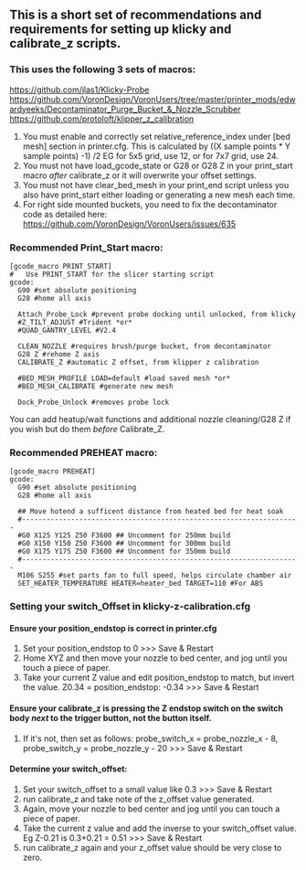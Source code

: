 ## This is a short set of recommendations and requirements for setting up klicky and calibrate_z scripts.

### This uses the following 3 sets of macros: 

https://github.com/jlas1/Klicky-Probe 
https://github.com/VoronDesign/VoronUsers/tree/master/printer_mods/edwardyeeks/Decontaminator_Purge_Bucket_&_Nozzle_Scrubber
https://github.com/protoloft/klipper_z_calibration

1. You must enable and correctly set relative_reference_index under [bed mesh] section in printer.cfg. This is calculated by ((X sample points * Y sample points) -1) /2  EG for 5x5 grid, use 12, or for 7x7 grid, use 24.
2. You must not have load_gcode_state or G28 or G28 Z in your print_start macro *after* calibrate_z or it will overwrite your offset settings.
3. You must not have clear_bed_mesh in your print_end script unless you also have print_start either loading or generating a new mesh each time. 
4. For right side mounted buckets, you need to fix the decontaminator code as detailed here: https://github.com/VoronDesign/VoronUsers/issues/635

### Recommended Print_Start macro:
```
[gcode_macro PRINT_START]
#   Use PRINT_START for the slicer starting script
gcode:
  G90 #set absolute positioning
  G28 #home all axis
  
  Attach_Probe_Lock #prevent probe docking until unlocked, from klicky 
  #Z_TILT_ADJUST #Trident *or* 
  #QUAD_GANTRY_LEVEL #V2.4
  
  CLEAN_NOZZLE #requires brush/purge bucket, from decontaminator
  G28 Z #rehome Z axis 
  CALIBRATE_Z #automatic Z offset, from klipper z calibration  
  
  #BED_MESH_PROFILE LOAD=default #load saved mesh *or*
  #BED_MESH_CALIBRATE #generate new mesh
  
  Dock_Probe_Unlock #removes probe lock
```
 You can add heatup/wait functions and additional nozzle cleaning/G28 Z if you wish but do them *before* Calibrate_Z.  

### Recommended PREHEAT macro:
```
[gcode_macro PREHEAT]
gcode:
  G90 #set absolute positioning
  G28 #home all axis
  
  ## Move hotend a sufficent distance from heated bed for heat soak
  #--------------------------------------------------------------------
  #G0 X125 Y125 Z50 F3600 ## Uncomment for 250mm build
  #G0 X150 Y150 Z50 F3600 ## Uncomment for 300mm build
  #G0 X175 Y175 Z50 F3600 ## Uncomment for 350mm build
  #--------------------------------------------------------------------
  M106 S255 #set parts fan to full speed, helps circulate chamber air
  SET_HEATER_TEMPERATURE HEATER=heater_bed TARGET=110 #For ABS
 ``` 
### Setting your switch_Offset in klicky-z-calibration.cfg 

#### Ensure your position_endstop is correct in printer.cfg
1. Set your position_endstop to 0 >>> Save & Restart 
2. Home XYZ and then move your nozzle to bed center, and jog until you touch a piece of paper.
3. Take your current Z value and edit position_endstop to match, but invert the value.  Z0.34 = position_endstop: -0.34  >>> Save & Restart

#### Ensure your calibrate_z is pressing the Z endstop switch on the switch body *next* to the trigger button, not the button itself. 
1. If it's not, then set as follows: probe_switch_x = probe_nozzle_x - 8, probe_switch_y = probe_nozzle_y - 20  >>> Save & Restart

#### Determine your switch_offset:
1. Set your switch_offset to a small value like 0.3 >>> Save & Restart
2. run calibrate_z and take note of the z_offset value generated.  
3. Again, move your nozzle to bed center and jog until you can touch a piece of paper. 
4. Take the current z value and add the inverse to your switch_offset value. Eg Z-0.21 is 0.3+0.21 = 0.51 >>> Save & Restart
5. run calibrate_z again and your z_offset value should be very close to zero. 
 
